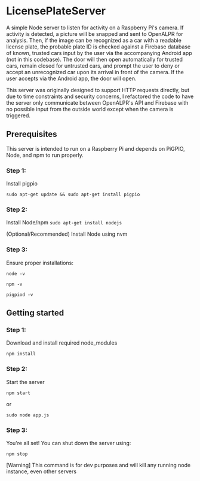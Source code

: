 # LicensePlateServer

A simple Node server to listen for activity on a Raspberry Pi's camera. If activity is detected, a picture will be snapped and sent to OpenALPR for analysis.
Then, if the image can be recognized as a car with a readable license plate, the probable plate ID is checked against a Firebase database of known, trusted cars input by the user via the accompanying Android app (not in this codebase).
The door will then open automatically for trusted cars, remain closed for untrusted cars, and prompt the user to deny or accept an unrecognized car upon its arrival in front of the camera. If the user accepts via the Android app, the door will open.

This server was originally designed to support HTTP requests directly, but due to time constraints and security concerns, I refactored the code to have the server only communicate between OpenALPR's API and Firebase with no possible input from the outside world except when the camera is triggered.

## Prerequisites
This server is intended to run on a Raspberry Pi and depends on PiGPIO, Node, and npm to run properly.
### Step 1:
Install pigpio

`sudo apt-get update && sudo apt-get install pigpio`

### Step 2:
Install Node/npm
`sudo apt-get install nodejs`

(Optional/Recommended) Install Node using nvm

### Step 3: 
Ensure proper installations:

`node -v`

`npm -v`

`pigpiod -v`

## Getting started

### Step 1:
Download and install required node_modules

`npm install`

### Step 2:
Start the server

`npm start`

or

`sudo node app.js`

### Step 3:
You're all set! You can shut down the server using:

`npm stop`

[Warning] This command is for dev purposes and will kill any running node instance, even other servers

